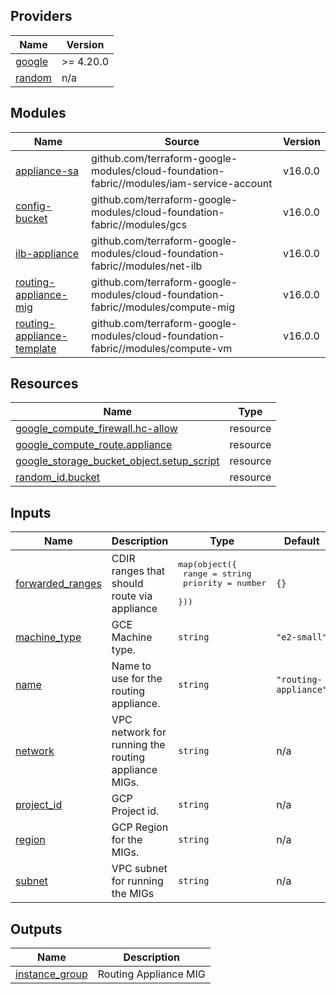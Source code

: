 <!-- BEGIN_TF_DOCS -->
## Providers

| Name | Version |
|------|---------|
| <a name="provider_google"></a> [google](#provider\_google) | >= 4.20.0 |
| <a name="provider_random"></a> [random](#provider\_random) | n/a |

## Modules

| Name | Source | Version |
|------|--------|---------|
| <a name="module_appliance-sa"></a> [appliance-sa](#module\_appliance-sa) | github.com/terraform-google-modules/cloud-foundation-fabric//modules/iam-service-account | v16.0.0 |
| <a name="module_config-bucket"></a> [config-bucket](#module\_config-bucket) | github.com/terraform-google-modules/cloud-foundation-fabric//modules/gcs | v16.0.0 |
| <a name="module_ilb-appliance"></a> [ilb-appliance](#module\_ilb-appliance) | github.com/terraform-google-modules/cloud-foundation-fabric//modules/net-ilb | v16.0.0 |
| <a name="module_routing-appliance-mig"></a> [routing-appliance-mig](#module\_routing-appliance-mig) | github.com/terraform-google-modules/cloud-foundation-fabric//modules/compute-mig | v16.0.0 |
| <a name="module_routing-appliance-template"></a> [routing-appliance-template](#module\_routing-appliance-template) | github.com/terraform-google-modules/cloud-foundation-fabric//modules/compute-vm | v16.0.0 |

## Resources

| Name | Type |
|------|------|
| [google_compute_firewall.hc-allow](https://registry.terraform.io/providers/hashicorp/google/latest/docs/resources/compute_firewall) | resource |
| [google_compute_route.appliance](https://registry.terraform.io/providers/hashicorp/google/latest/docs/resources/compute_route) | resource |
| [google_storage_bucket_object.setup_script](https://registry.terraform.io/providers/hashicorp/google/latest/docs/resources/storage_bucket_object) | resource |
| [random_id.bucket](https://registry.terraform.io/providers/hashicorp/random/latest/docs/resources/id) | resource |

## Inputs

| Name | Description | Type | Default | Required |
|------|-------------|------|---------|:--------:|
| <a name="input_forwarded_ranges"></a> [forwarded\_ranges](#input\_forwarded\_ranges) | CDIR ranges that should route via appliance | <pre>map(object({<br>    range    = string<br>    priority = number<br>  }))</pre> | `{}` | no |
| <a name="input_machine_type"></a> [machine\_type](#input\_machine\_type) | GCE Machine type. | `string` | `"e2-small"` | no |
| <a name="input_name"></a> [name](#input\_name) | Name to use for the routing appliance. | `string` | `"routing-appliance"` | no |
| <a name="input_network"></a> [network](#input\_network) | VPC network for running the routing appliance MIGs. | `string` | n/a | yes |
| <a name="input_project_id"></a> [project\_id](#input\_project\_id) | GCP Project id. | `string` | n/a | yes |
| <a name="input_region"></a> [region](#input\_region) | GCP Region for the MIGs. | `string` | n/a | yes |
| <a name="input_subnet"></a> [subnet](#input\_subnet) | VPC subnet for running the MIGs | `string` | n/a | yes |

## Outputs

| Name | Description |
|------|-------------|
| <a name="output_instance_group"></a> [instance\_group](#output\_instance\_group) | Routing Appliance MIG |
<!-- END_TF_DOCS -->